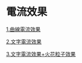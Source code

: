 # 電流效果

[1.曲線電流效果](https://startail007.github.io/electricity/demo1/)

[2.文字電流效果](https://startail007.github.io/electricity/demo2/)

[3.文字電流效果+火花粒子效果](https://startail007.github.io/electricity/demo3/)
